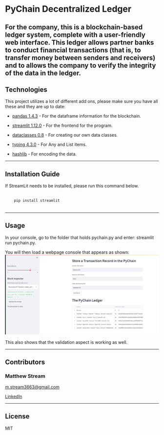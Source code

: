# PyChain Decentralized Ledger

For the company, this is a blockchain-based ledger system, complete with a user-friendly web interface. This ledger allows partner banks to conduct financial transactions (that is, to transfer money between senders and receivers) and to allows the company to verify the integrity of the data in the ledger.
---

## Technologies

This project utilizes a lot of different add ons, please make sure you have all these and they are up to date:

* [pandas 1.4.3](https://github.com/pandas-dev/pandas/blob/main/README.md) - For the dataframe information for the blockchain.

* [streamlit 1.12.0](https://github.com/streamlit/streamlit) - For the frontend for the program.

* [dataclasses 0.8](https://github.com/python/cpython/blob/main/Lib/dataclasses.py) - For creating our own data classes.

* [typing 4.3.0](https://github.com/python/cpython/blob/main/Lib/typing.py) - For Any and List items.

* [hashlib](https://github.com/python/cpython/blob/main/Lib/hashlib.py) - For encoding the data.
---

## Installation Guide

If StreamLit needs to be installed, please run this command below.

```python

    pip install streamlit
    
```

---

## Usage

In your console, go to the folder that holds pychain.py and enter: streamlit run pychain.py.

You will then load a webpage console that appears as shown:
![Webpage View](Media/Streamlit_PyChain_Valid.png)

This also shows that the validation aspect is working as well.

---
## Contributors

### Matthew Stream
m.stream3663@gmail.com

[LinkedIn](https://www.linkedin.com/in/matthew-stream-mba-215634102/)

---

## License

MIT